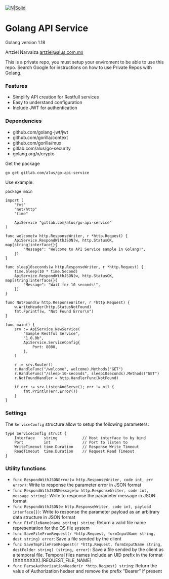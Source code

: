[![N|Solid](https://www.alus.com.mx/assets/images/logo.svg)](https://www.alus.com.mx/)
# Golang API Service
Golang version 1.18

Artziel Narvaiza <artziel@alus.com.mx>

This is a private repo, you must setup your enviroment to be able to use this repo. Search Google for instructions on how to use Private Repos with Golang.

### Features
- Simplify API creation for Restfull services 
- Easy to understand configuration
- Include JWT for authentication

### Dependencies
- github.com/golang-jwt/jwt
- github.com/gorilla/context
- github.com/gorilla/mux
- gitlab.com/alus/go-security
- golang.org/x/crypto

Get the package
```bash
go get gitlab.com/alus/go-api-service
```

Use example:
```golang
package main

import (
	"fmt"
	"net/http"
	"time"

	ApiService "gitlab.com/alus/go-api-service"
)

func welcome(w http.ResponseWriter, r *http.Request) {
	ApiService.RespondWithJSON(w, http.StatusOK, map[string]interface{}{
		"Message": "Welcome to API Service sample in Golang!",
	})
}

func sleep10seconds(w http.ResponseWriter, r *http.Request) {
	time.Sleep(10 * time.Second)
	ApiService.RespondWithJSON(w, http.StatusOK, map[string]interface{}{
		"Message": "Wait for 10 seconds!",
	})
}

func NotFound(w http.ResponseWriter, r *http.Request) {
	w.WriteHeader(http.StatusNotFound)
	fmt.Fprintf(w, "Not Found Error\n")
}

func main() {
	srv := ApiService.NewService(
		"Sample Restful Service",
		"1.0.0b",
		ApiService.ServiceConfig{
			Port: 8080,
		},
	)

	r := srv.Router()
	r.HandleFunc("/welcome", welcome).Methods("GET")
	r.HandleFunc("/sleep-10-seconds", sleep10seconds).Methods("GET")
	r.NotFoundHandler = http.HandlerFunc(NotFound)

	if err := srv.ListenAndServe(); err != nil {
		fmt.Println(err.Error())
	}
}
```

### Settings
The ```ServiceConfig``` structure allow to setup the following parameters:
```golang
type ServiceConfig struct {
    Interface    string           // Host interface to by bind
    Port         int              // Port to listen to
    WriteTimeout time.Duration    // Response Write Timeout
    ReadTimeout  time.Duration    // Request Read Timeout
}
```

### Utility functions

- ```func RespondWithJSONError(w http.ResponseWriter, code int, err error)```: Write to response the parameter error in JSON format
- ```func RespondWithJSONMessage(w http.ResponseWriter, code int, message string)```: Write to response the parameter message in JSON format
- ```func RespondWithJSON(w http.ResponseWriter, code int, payload interface{})```: Write to response the parameter payload as an arbitrary data structure in JSON format
- ```func FixFileName(name string) string```: Return a valid file name representation for the OS file system
- ```func SaveFileFromRequest(r *http.Request, formInputName string, dest string) error```: Save a file sended by the client
- ```func SaveTmpFileFromRequest(r *http.Request, formInputName string, destFolder string) (string, error)```: Save a file sended by the client as a temporal file. Temporal files names include an UID prefix in the format [XXXXXXXX].[REQUEST_FILE_NAME]
- ```func ParseAuthorizationHeader(r *http.Request) string```: Return the value of Authorization hedaer and remove the prefix "Bearer" if present
